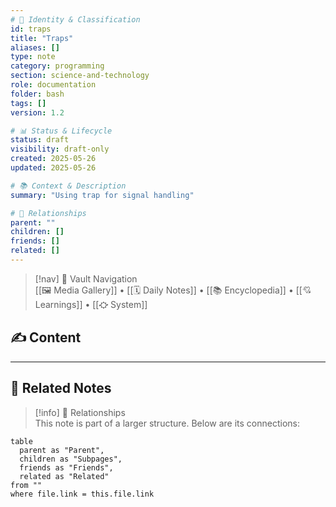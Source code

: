 ```yaml
---
# 📄 Identity & Classification
id: traps
title: "Traps"
aliases: []
type: note
category: programming
section: science-and-technology
role: documentation
folder: bash
tags: []
version: 1.2

# 📊 Status & Lifecycle
status: draft
visibility: draft-only
created: 2025-05-26
updated: 2025-05-26

# 📚 Context & Description
summary: "Using trap for signal handling"

# 🧱 Relationships
parent: ""
children: []
friends: []
related: []
---
```


> [!nav] 🧱 Vault Navigation  
> [[🖼 Media Gallery]] • [[🗓 Daily Notes]] • [[📚 Encyclopedia]] • [[💘 Learnings]] • [[⛮  System]]

## ✍️ Content

<!-- Add content in this section -->

---

## 🔗 Related Notes

> [!info] 🧠 Relationships  
> This note is part of a larger structure. Below are its connections:

```dataview
table
  parent as "Parent",
  children as "Subpages",
  friends as "Friends",
  related as "Related"
from ""
where file.link = this.file.link
```
